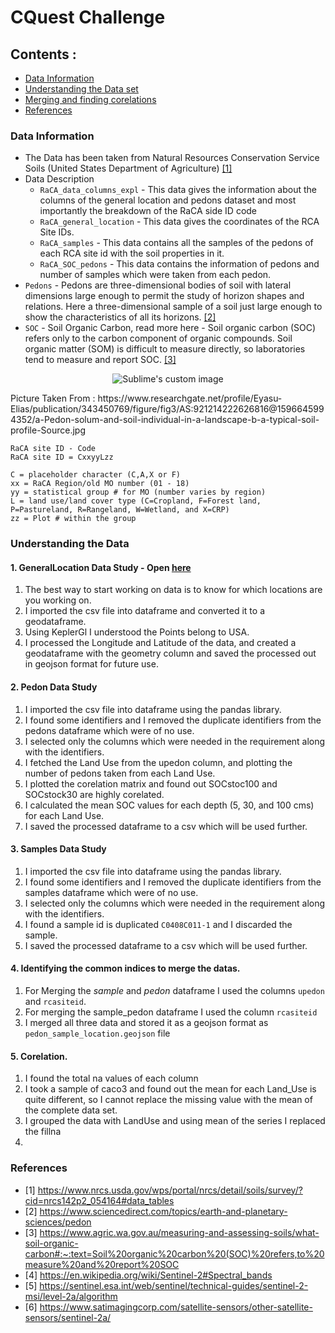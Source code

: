 # CQuest Challenge 

## Contents : 
* [Data Information](#data-information)
* [Understanding the Data set](#understanding-the-data)
* [Merging and finding corelations](#)
* [References](#references)

### **Data Information**

* The Data has been taken from Natural Resources Conservation Service Soils (United States Department of Agriculture) [[1]](#1)
* Data Description
  * `RaCA_data_columns_expl` - This data gives the information about the columns of the general location and pedons dataset and most importantly the breakdown of the RaCA side ID code
  * `RaCA_general_location` - This data gives the coordinates of the RCA Site IDs. 
  * `RaCA_samples` - This data contains all the samples of the pedons of each RCA site id with the soil properties in it.
  * `RaCA_SOC_pedons` - This data contains the information of pedons and number of samples which were taken from each pedon. 
* `Pedons` - Pedons are three-dimensional bodies of soil with lateral dimensions large enough to permit the study of horizon shapes and relations. Here a three-dimensional sample of a soil just large enough to show the characteristics of all its horizons. [[2]](#2) 
* `SOC` - Soil Organic Carbon, read more here - Soil organic carbon (SOC) refers only to the carbon component of organic compounds. Soil organic matter (SOM) is difficult to measure directly, so laboratories tend to measure and report SOC. [[3]](#3)
<p align="center">
  <img src="https://user-images.githubusercontent.com/75158219/131504716-c6b425c1-a4d5-45e0-aaed-e0eccaabe252.png" alt="Sublime's custom image"/>
</p>
Picture Taken From : https://www.researchgate.net/profile/Eyasu-Elias/publication/343450769/figure/fig3/AS:921214222626816@1596645994352/a-Pedon-solum-and-soil-individual-in-a-landscape-b-a-typical-soil-profile-Source.jpg
  
 ```
RaCA site ID - Code
RaCA site ID = CxxyyLzz

C = placeholder character (C,A,X or F)
xx = RaCA Region/old MO number (01 - 18)
yy = statistical group # for MO (number varies by region)
 L = land use/land cover type (C=Cropland, F=Forest land, P=Pastureland, R=Rangeland, W=Wetland, and X=CRP)
zz = Plot # within the group
```

### **Understanding the Data**

#### 1. GeneralLocation Data Study - Open [here](http://localhost:8889/doc/tree/GIS/CQuest_Challenge/1_GeneralLocationDataStudy.ipynb)

1. The best way to start working on data is to know for which locations are you working on. 
2. I imported the csv file into dataframe and converted it to a geodataframe. 
3. Using KeplerGl I understood the Points belong to USA. 
4. I processed the Longitude and Latitude of the data, and created a geodataframe with the geometry column and saved the processed out in geojson format for future use. 


#### 2. Pedon Data Study 

1. I imported the csv file into dataframe using the pandas library. 
2. I found some identifiers and I removed the duplicate identifiers from the pedons dataframe which were of no use. 
3. I selected only the columns which were needed in the requirement along with the identifiers. 
4. I fetched the Land Use from the upedon column, and plotting the number of pedons taken from each Land Use. 
5. I plotted the corelation matrix and found out SOCstoc100 and SOCstock30 are highly corelated. 
6. I calculated the mean SOC values for each depth (5, 30, and 100 cms) for each Land Use. 
7. I saved the processed dataframe to a csv which will be used further. 


#### 3. Samples Data Study

1. I imported the csv file into dataframe using the pandas library. 
2. I found some identifiers and I removed the duplicate identifiers from the samples dataframe which were of no use.
3. I selected only the columns which were needed in the requirement along with the identifiers. 
4. I found a sample id is duplicated `C0408C011-1` and I discarded the sample. 
5. I saved the processed dataframe to a csv which will be used further.

#### 4. Identifying the common indices to merge the datas.

1. For Merging the _sample_ and _pedon_ dataframe I used the columns `upedon` and `rcasiteid`. 
2. For merging the sample_pedon dataframe I used the column `rcasiteid` 
3. I merged all three data and stored it as a geojson format as `pedon_sample_location.geojson` file


#### 5. Corelation. 

1. I found the total na values of each column
2. I took a sample of caco3 and found out the mean for each Land_Use is quite different, so I cannot replace the missing value with the mean of the complete data set.
3. I grouped the data with LandUse and using mean of the series I replaced the fillna
4. 





### References

* <a id="1">[1]</a> 
https://www.nrcs.usda.gov/wps/portal/nrcs/detail/soils/survey/?cid=nrcs142p2_054164#data_tables
* <a id="2">[2]</a> 
https://www.sciencedirect.com/topics/earth-and-planetary-sciences/pedon
* <a id="3">[3]</a> 
https://www.agric.wa.gov.au/measuring-and-assessing-soils/what-soil-organic-carbon#:~:text=Soil%20organic%20carbon%20(SOC)%20refers,to%20measure%20and%20report%20SOC
* <a id="4">[4]</a> 
https://en.wikipedia.org/wiki/Sentinel-2#Spectral_bands
* <a id="5">[5]</a> 
https://sentinel.esa.int/web/sentinel/technical-guides/sentinel-2-msi/level-2a/algorithm
* <a id="6">[6]</a> 
https://www.satimagingcorp.com/satellite-sensors/other-satellite-sensors/sentinel-2a/
